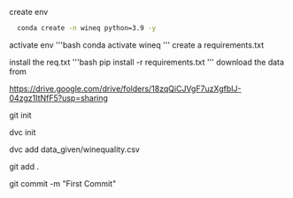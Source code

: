 create env

```bash
  conda create -n wineq python=3.9 -y
```

activate env
'''bash
conda activate wineq
'''
create a requirements.txt

install the req.txt
'''bash
pip install -r requirements.txt
'''
download the data from

https://drive.google.com/drive/folders/18zqQiCJVgF7uzXgfbIJ-04zgz1ItNfF5?usp=sharing

git init

dvc init

dvc add data_given/winequality.csv

git add .

git commit -m "First Commit"

